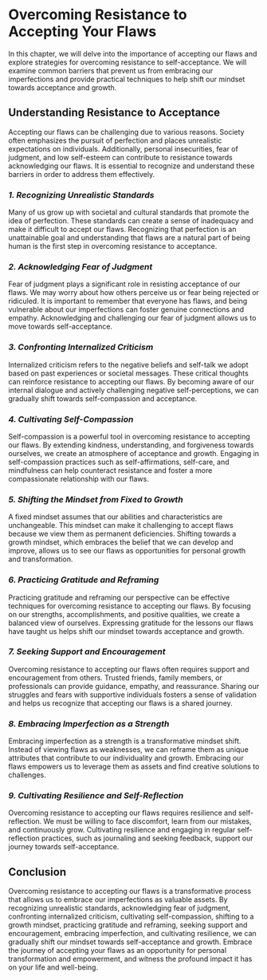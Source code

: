 Overcoming Resistance to Accepting Your Flaws
======================================================

In this chapter, we will delve into the importance of accepting our flaws and explore strategies for overcoming resistance to self-acceptance. We will examine common barriers that prevent us from embracing our imperfections and provide practical techniques to help shift our mindset towards acceptance and growth.

**Understanding Resistance to Acceptance**
------------------------------------------

Accepting our flaws can be challenging due to various reasons. Society often emphasizes the pursuit of perfection and places unrealistic expectations on individuals. Additionally, personal insecurities, fear of judgment, and low self-esteem can contribute to resistance towards acknowledging our flaws. It is essential to recognize and understand these barriers in order to address them effectively.

### *1. Recognizing Unrealistic Standards*

Many of us grow up with societal and cultural standards that promote the idea of perfection. These standards can create a sense of inadequacy and make it difficult to accept our flaws. Recognizing that perfection is an unattainable goal and understanding that flaws are a natural part of being human is the first step in overcoming resistance to acceptance.

### *2. Acknowledging Fear of Judgment*

Fear of judgment plays a significant role in resisting acceptance of our flaws. We may worry about how others perceive us or fear being rejected or ridiculed. It is important to remember that everyone has flaws, and being vulnerable about our imperfections can foster genuine connections and empathy. Acknowledging and challenging our fear of judgment allows us to move towards self-acceptance.

### *3. Confronting Internalized Criticism*

Internalized criticism refers to the negative beliefs and self-talk we adopt based on past experiences or societal messages. These critical thoughts can reinforce resistance to accepting our flaws. By becoming aware of our internal dialogue and actively challenging negative self-perceptions, we can gradually shift towards self-compassion and acceptance.

### *4. Cultivating Self-Compassion*

Self-compassion is a powerful tool in overcoming resistance to accepting our flaws. By extending kindness, understanding, and forgiveness towards ourselves, we create an atmosphere of acceptance and growth. Engaging in self-compassion practices such as self-affirmations, self-care, and mindfulness can help counteract resistance and foster a more compassionate relationship with our flaws.

### *5. Shifting the Mindset from Fixed to Growth*

A fixed mindset assumes that our abilities and characteristics are unchangeable. This mindset can make it challenging to accept flaws because we view them as permanent deficiencies. Shifting towards a growth mindset, which embraces the belief that we can develop and improve, allows us to see our flaws as opportunities for personal growth and transformation.

### *6. Practicing Gratitude and Reframing*

Practicing gratitude and reframing our perspective can be effective techniques for overcoming resistance to accepting our flaws. By focusing on our strengths, accomplishments, and positive qualities, we create a balanced view of ourselves. Expressing gratitude for the lessons our flaws have taught us helps shift our mindset towards acceptance and growth.

### *7. Seeking Support and Encouragement*

Overcoming resistance to accepting our flaws often requires support and encouragement from others. Trusted friends, family members, or professionals can provide guidance, empathy, and reassurance. Sharing our struggles and fears with supportive individuals fosters a sense of validation and helps us recognize that accepting our flaws is a shared journey.

### *8. Embracing Imperfection as a Strength*

Embracing imperfection as a strength is a transformative mindset shift. Instead of viewing flaws as weaknesses, we can reframe them as unique attributes that contribute to our individuality and growth. Embracing our flaws empowers us to leverage them as assets and find creative solutions to challenges.

### *9. Cultivating Resilience and Self-Reflection*

Overcoming resistance to accepting our flaws requires resilience and self-reflection. We must be willing to face discomfort, learn from our mistakes, and continuously grow. Cultivating resilience and engaging in regular self-reflection practices, such as journaling and seeking feedback, support our journey towards self-acceptance.

**Conclusion**
--------------

Overcoming resistance to accepting our flaws is a transformative process that allows us to embrace our imperfections as valuable assets. By recognizing unrealistic standards, acknowledging fear of judgment, confronting internalized criticism, cultivating self-compassion, shifting to a growth mindset, practicing gratitude and reframing, seeking support and encouragement, embracing imperfection, and cultivating resilience, we can gradually shift our mindset towards self-acceptance and growth. Embrace the journey of accepting your flaws as an opportunity for personal transformation and empowerment, and witness the profound impact it has on your life and well-being.
